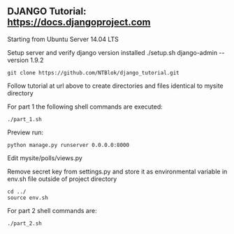 ## DJANGO Tutorial: https://docs.djangoproject.com

Starting from Ubuntu Server 14.04 LTS

Setup server and verify django version installed
    ./setup.sh
    django-admin --version
1.9.2

    git clone https://github.com/NTBlok/django_tutorial.git

Follow tutorial at url above to create directories and files identical to mysite directory

For part 1 the following shell commands are executed:

    ./part_1.sh

Preview run:

    python manage.py runserver 0.0.0.0:8000

Edit mysite/polls/views.py

Remove secret key from settings.py and store it as environmental variable in env.sh file outside of project directory

    cd ../
    source env.sh

For part 2 shell commands are:

    ./part_2.sh


